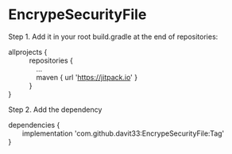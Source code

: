# EncrypeSecurityFile

Step 1. Add it in your root build.gradle at the end of repositories:

allprojects { <br />
&emsp;&emsp;&emsp;repositories { <br />
&emsp;&emsp;&emsp;&emsp;... <br />
&emsp;&emsp;&emsp;&emsp;maven { url 'https://jitpack.io' } <br />
&emsp;&emsp;&emsp;} <br />
} <br />
  
Step 2. Add the dependency

dependencies { <br />
&emsp;&emsp;implementation 'com.github.davit33:EncrypeSecurityFile:Tag' <br />
} <br />
